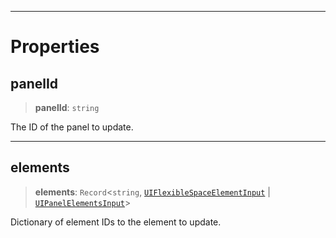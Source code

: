 ***

# Properties

## panelId

> **panelId**: `string`

The ID of the panel to update.

***

## elements

> **elements**: `Record`\<`string`, [`UIFlexibleSpaceElementInput`](UIFlexibleSpaceElementInput.md) | [`UIPanelElementsInput`](UIPanelElementsInput.md)>

Dictionary of element IDs to the element to update.
